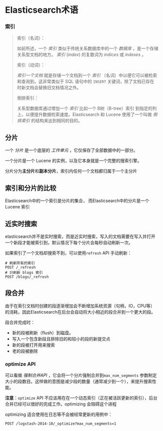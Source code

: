 # Elasticsearch术语

### 索引

> 索引（名词）：
>
> 如前所述，一个 *索引* 类似于传统关系数据库中的一个 *数据库* ，是一个存储关系型文档的地方。 *索引* (*index*) 的复数词为 *indices* 或 *indexes* 。
>
> 索引（动词）：
>
> *索引一个文档*  就是存储一个文档到一个 *索引* （名词）中以便它可以被检索和查询到。这非常类似于 SQL 语句中的 `INSERT` 关键词，除了文档已存在时新文档会替换旧文档情况之外。
>
> 倒排索引：
>
> 关系型数据库通过增加一个 *索引* 比如一个 B树（B-tree）索引 到指定的列上，以便提升数据检索速度。Elasticsearch 和 Lucene 使用了一个叫做 *倒排索引* 的结构来达到相同的目的。

## 分片

一个 *分片* 是一个底层的 *工作单元* ，它仅保存了全部数据中的一部分。

一个分片是一个 Lucene 的实例，以及它本身就是一个完整的搜索引擎。

分片分为**主分片**和**副本分片**，索引内任何一个文档都归属于一个主分片

## 索引和分片的比较

Elasticsearch中的一个索引是分片的集合， 而Elasticsearch中的分片是一个 Lucene 索引



## 近实时搜索

elasticsearch并不是实时搜索，而是近实时搜索，写入的文档需要在写入并打开一个新段才能被索引到，默认情况下每个分片会每秒自动刷新一次。

如果索引了一个文档却搜索不到，可以使用`refresh` API 手动刷新：

```
# 刷新所有的索引
POST /_refresh
# 只刷新 blogs 索引
POST /blogs/_refresh
```



## 段合并

由于在索引文档时创建的段逐渐增加会不断增加系统资源（句柄，IO，CPU等）的消耗，因此Elasticsearch在后台会自动将大小相近的段合并到一个更大的段。

段合并完成时：

- 新的段被刷新（flush）到磁盘。
- 写入一个包含新段且排除旧的和较小的段的新提交点
- 新的段被打开用来搜索
- 老的段被删除

### optimize API

可以看做 *强制合并API* ，它会将一个分片强制合并到`max_num_segments` 参数制定大小的段数目。这样做的意图是减少段的数量（通常减少到一个），来提升搜索性能。

**注意**：`optimize` API 不应该用在在一个动态索引（正在被活跃更新的索引），后台合并已经可以很好的完成工作。optimizing 会阻碍这个进程

optimizing 适合使用在日志等不会被经常更新的用例中：

```
POST /logstash-2014-10/_optimize?max_num_segments=1
```

